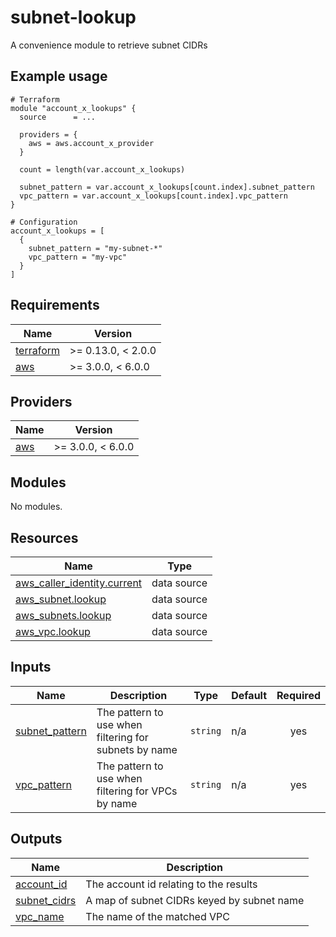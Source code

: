 <!-- BEGIN_TF_DOCS -->
# subnet-lookup

A convenience module to retrieve subnet CIDRs

## Example usage

```
# Terraform
module "account_x_lookups" {
  source      = ...

  providers = {
    aws = aws.account_x_provider
  }

  count = length(var.account_x_lookups)

  subnet_pattern = var.account_x_lookups[count.index].subnet_pattern
  vpc_pattern = var.account_x_lookups[count.index].vpc_pattern
}

# Configuration
account_x_lookups = [
  {
    subnet_pattern = "my-subnet-*"
    vpc_pattern = "my-vpc"
  }
]
```

## Requirements

| Name | Version |
|------|---------|
| <a name="requirement_terraform"></a> [terraform](#requirement\_terraform) | >= 0.13.0, < 2.0.0 |
| <a name="requirement_aws"></a> [aws](#requirement\_aws) | >= 3.0.0, < 6.0.0 |

## Providers

| Name | Version |
|------|---------|
| <a name="provider_aws"></a> [aws](#provider\_aws) | >= 3.0.0, < 6.0.0 |

## Modules

No modules.

## Resources

| Name | Type |
|------|------|
| [aws_caller_identity.current](https://registry.terraform.io/providers/hashicorp/aws/latest/docs/data-sources/caller_identity) | data source |
| [aws_subnet.lookup](https://registry.terraform.io/providers/hashicorp/aws/latest/docs/data-sources/subnet) | data source |
| [aws_subnets.lookup](https://registry.terraform.io/providers/hashicorp/aws/latest/docs/data-sources/subnets) | data source |
| [aws_vpc.lookup](https://registry.terraform.io/providers/hashicorp/aws/latest/docs/data-sources/vpc) | data source |

## Inputs

| Name | Description | Type | Default | Required |
|------|-------------|------|---------|:--------:|
| <a name="input_subnet_pattern"></a> [subnet\_pattern](#input\_subnet\_pattern) | The pattern to use when filtering for subnets by name | `string` | n/a | yes |
| <a name="input_vpc_pattern"></a> [vpc\_pattern](#input\_vpc\_pattern) | The pattern to use when filtering for VPCs by name | `string` | n/a | yes |

## Outputs

| Name | Description |
|------|-------------|
| <a name="output_account_id"></a> [account\_id](#output\_account\_id) | The account id relating to the results |
| <a name="output_subnet_cidrs"></a> [subnet\_cidrs](#output\_subnet\_cidrs) | A map of subnet CIDRs keyed by subnet name |
| <a name="output_vpc_name"></a> [vpc\_name](#output\_vpc\_name) | The name of the matched VPC |
<!-- END_TF_DOCS -->
